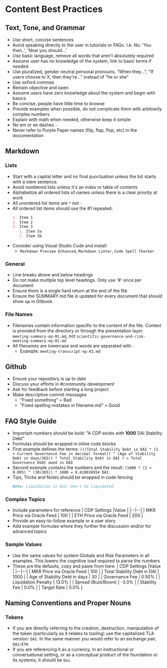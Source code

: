 # Content Best Practices

## Text, Tone, and Grammar

* Use short, concise sentences
* Avoid speaking directly to the user in tutorials or FAQs. I.e. No: 'You then..', 'Now you should...'
* Use basic language, remove all words that aren't absolutely required
* Assume user has no knowledge of the system, link to basic terms if needed
* Use pluralized, gender neutral personal pronouns, "When they...", "If users choose to X, then they're..." instead of "he or she"
* Use oxford commas
* Remain objective and open
* Assume users have zero knowledge about the system and begin with basics
* Be concise, people have little time to browse
* Provide examples when possible, do not complicate them with arbitrarily complex numbers
* Explain with math when needed, otherwise keep it simple
* No em or en dashes `—`
* Never refer to Purple Paper names (flip, flap, flop, etc) in the documentation

## Markdown

### Lists

* Start with a capital letter and no final punctuation unless the list starts with a stem sentence.
* Avoid numbered lists unless it's an index or table of contents
* Alphabetize all ordered lists of names unless there is a clear priority at work
* All unordered list items are `*` not `-`
* All ordered list items should use the #1 repeated:
    ```markdown
    1. Item 1
    2. Item 2
    3. Item 3
       1. Item 3a
       2. Item 3b
    ```
* Consider using Visual Studio Code and install:
  * `Markdown Preview Enhanced`, `Markdown Linter`, `Code Spell Checker`

### General

* Line breaks above and below headings
* Do not make multiple top level headings. Only use '#' once per document
* Ensure there is a single hard return at the end of the file
* Ensure the SUMMARY.md file is updated for every document that should show up in Gitbook

### File Names

* Filenames contain information specific to the content of the file. Context is provided from the directory or through the presentation layer.
    `meeting-summary-ep-01.md`, not `scientific-governance-and-risk-meeting-summary-ep-01.md`
* All filenames are lowercase and words are separated with `-`
  * Example: `meeting-transcript-ep-01.md`

## Github

* Ensure your repository is up to date
* Discuss your efforts in #community-development
* Ask for feedback before starting a long project
* Make descriptive commit messages
  * "Fixed something" = Bad
  * "Fixed spelling mistakes in filename.md" = Good

## FAQ Style Guide

* Important numbers should be bold: "A CDP exists with **1000** DAI Stability Debt"
* Formulas should be wrapped in inline code blocks
* First example defines the terms:
    `(((Total Stability Debt in DAI * (1 + Current Governance Fee in decimal format)) ^ (Age of Stability Debt in days/365)) * Total Stability Debt in DAI ) = Total Governance Debt owed in DAI`
* Second example contains the numbers and the result:
    `(1000 * (1 + 0.005) ^ (30÷365)) * 1000 = 0.410018954 DAI`
* Tips, Tricks and Notes should be wrapped in code fencing
    ```markdown
    Note: Liquidation is bad. Don't be liquidated.
    ```

### Complex Topics

* Include parameters for reference
    | CDP Settings |Value |
    |--|--|
    | MKR Price via Oracle Feed | 100 |
    | ETH Price via Oracle Feed | 200 |
* Provide an easy-to-follow example or a user story
* Add example formulas where they further the discussion and/or for advanced topics

### Sample Values

* Use the same values for system Globals and Risk Parameters in all examples. This lowers the cognitive load required to parse the numbers
* These are the defaults, copy and paste from here:
    | CDP Settings |Value |
    |--|--|
    | MKR Price via Oracle Feed | 100 |
    | Total Stability Debt in DAI | 1000 |
    | Age of Stability Debt in days | 30 |
    | Governance Fee | 0.50% |
    | Liquidation Penalty | 13.0% |
    | Spread (Bust/Boom) | -3.0% |
    | Stability Fee | 0.0% |
    | Target Rate | 0.0%  |

## Naming Conventions and Proper Nouns

### Tokens

* If you are directly referring to the creation, destruction, manipulation of the token (particularly as it relates to tooling) use the capitalized TLA version: `DAI`. In the same manner you would refer to an exchange pair, `DAI/ETH`
* If you are referencing it as a currency, in an instructional or conversational setting, or as a conceptual product of the foundation or its systems, it should be `Dai`.
